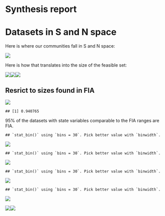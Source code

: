 Synthesis report
================

# Datasets in S and N space

Here is where our communities fall in S and N space:

![](fia_size_files/figure-gfm/datasets%20in%20s%20and%20n%20space-1.png)<!-- -->

Here is how that translates into the size of the feasible set:

![](fia_size_files/figure-gfm/size%20of%20fs-1.png)<!-- -->![](fia_size_files/figure-gfm/size%20of%20fs-2.png)<!-- -->![](fia_size_files/figure-gfm/size%20of%20fs-3.png)<!-- -->

## Resrict to sizes found in FIA

![](fia_size_files/figure-gfm/fia%20limits-1.png)<!-- -->

    ## [1] 0.940765

95% of the datasets with state variables comparable to the FIA ranges
are FIA.

    ## `stat_bin()` using `bins = 30`. Pick better value with `binwidth`.

![](fia_size_files/figure-gfm/fia%20sized%20hists-1.png)<!-- -->

    ## `stat_bin()` using `bins = 30`. Pick better value with `binwidth`.

![](fia_size_files/figure-gfm/fia%20sized%20hists-2.png)<!-- -->

    ## `stat_bin()` using `bins = 30`. Pick better value with `binwidth`.

![](fia_size_files/figure-gfm/fia%20sized%20hists-3.png)<!-- -->

    ## `stat_bin()` using `bins = 30`. Pick better value with `binwidth`.

![](fia_size_files/figure-gfm/fia%20sized%20hists-4.png)<!-- -->

![](fia_size_files/figure-gfm/on%20map-1.png)<!-- -->![](fia_size_files/figure-gfm/on%20map-2.png)<!-- -->
